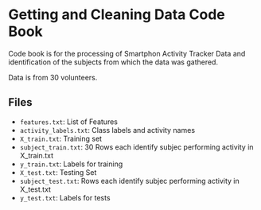 # Getting and Cleaning Data Code Book

Code book is for the processing of Smartphon Activity Tracker Data and identification of the subjects from which the data was gathered.

Data is from 30 volunteers.

## Files 

* `features.txt`: List of Features
* `activity_labels.txt`: Class labels and activity names
* `X_train.txt`: Training set
* `subject_train.txt`: 30 Rows each identify subjec performing activity in X_train.txt
* `y_train.txt`: Labels for training
* `X_test.txt`: Testing Set
* `subject_test.txt`: Rows each identify subjec performing activity in X_test.txt
* `y_test.txt`: Labels for tests

